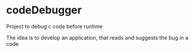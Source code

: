 # codeDebugger
Project to debug c code before runtime

The idea is to develop an application, that reads and suggests the bug in a code
